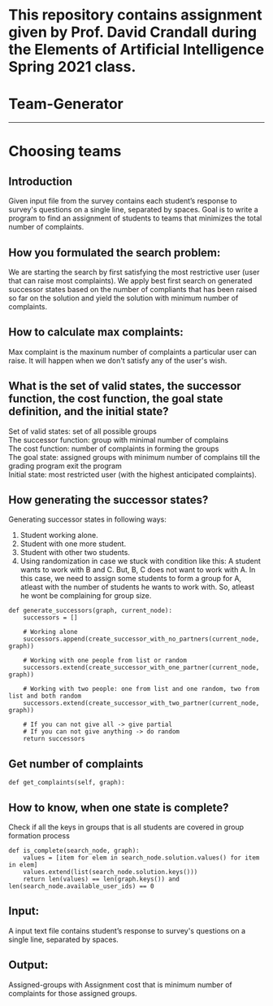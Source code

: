 # This repository contains assignment given by Prof. David Crandall during the Elements of Artificial Intelligence Spring 2021 class.
# Team-Generator
----------
# Choosing teams
## Introduction
Given input file from the survey contains each student’s response to survey's questions on a single line, separated by spaces.
Goal is to write a program to find an assignment of students to teams that minimizes the total number of complaints.<br>
## How you formulated the search problem:
We are starting the search by first satisfying the most restrictive user (user that can raise most complaints). We apply best first search on generated successor states based on the number of compliants that has been raised so far on the solution and yield the solution with minimum number of complaints.
## How to calculate max complaints:
Max complaint is the maxinum number of complaints a particular user can raise. It will happen when we don't satisfy any of the user's wish.
## What is the set of valid states, the successor function, the cost function, the goal state definition, and the initial state?<br>
Set of valid states: set of all possible groups<br>
The successor function: group with minimal number of complains<br>
The cost function: number of complaints in forming the groups <br>
The goal state: assigned groups with minimum number of complains till the grading program exit the program<br>
Initial state: most restricted user (with the highest anticipated complaints).
## How generating the successor states?<br>
Generating successor states in following ways:<br>
  1. Student working alone.<br>
  2. Student with one more student.<br>
  3. Student with other two students.<br>
  4. Using randomization in case we stuck with condition like this:
    A student wants to work with B and C. But, B, C does not want to work with A. In this case, we need to assign some students to form a group for A, atleast with the number of students he wants to work with. So, atleast he wont be complaining for group size.
```
def generate_successors(graph, current_node):
    successors = []

    # Working alone
    successors.append(create_successor_with_no_partners(current_node, graph))

    # Working with one people from list or random
    successors.extend(create_successor_with_one_partner(current_node, graph))

    # Working with two people: one from list and one random, two from list and both random
    successors.extend(create_successor_with_two_partner(current_node, graph))

    # If you can not give all -> give partial
    # If you can not give anything -> do random
    return successors
```
## Get number of complaints<br>
```
def get_complaints(self, graph):
```
## How to know, when one state is complete?<br>
Check if all the keys in groups that is all students are covered in group formation process
```
def is_complete(search_node, graph):
    values = [item for elem in search_node.solution.values() for item in elem]
    values.extend(list(search_node.solution.keys()))
    return len(values) == len(graph.keys()) and len(search_node.available_user_ids) == 0
```    

## Input:<br>
A input text file contains student’s response to survey's questions on a single line, separated by spaces.
## Output:<br>
Assigned-groups with Assignment cost that is minimum number of complaints for those assigned groups.
